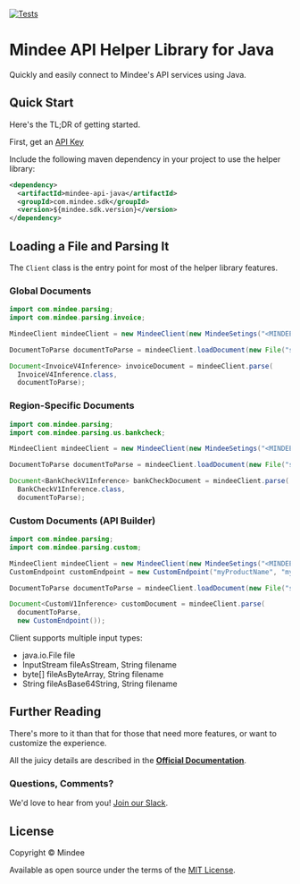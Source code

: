 [![Tests](https://github.com/mindee/mindee-api-java/actions/workflows/build.yml/badge.svg)](https://github.com/mindee/mindee-api-java/actions/workflows/build.yml)

# Mindee API Helper Library for Java
Quickly and easily connect to Mindee's API services using Java.

## Quick Start
Here's the TL;DR of getting started.

First, get an [API Key](https://developers.mindee.com/docs/create-api-key)

Include the following maven dependency in your project to use the helper library:
```xml
<dependency>
  <artifactId>mindee-api-java</artifactId>
  <groupId>com.mindee.sdk</groupId>
  <version>${mindee.sdk.version}</version>
</dependency>
```

## Loading a File and Parsing It
The `Client` class is the entry point for most of the helper library features.

### Global Documents
```java
import com.mindee.parsing;
import com.mindee.parsing.invoice;

MindeeClient mindeeClient = new MindeeClient(new MindeeSetings("<MINDEE API KEY>"));

DocumentToParse documentToParse = mindeeClient.loadDocument(new File("src/main/resources/invoices/invoice1.pdf"));

Document<InvoiceV4Inference> invoiceDocument = mindeeClient.parse(
  InvoiceV4Inference.class,
  documentToParse);
```

### Region-Specific Documents
```java
import com.mindee.parsing;
import com.mindee.parsing.us.bankcheck;

MindeeClient mindeeClient = new MindeeClient(new MindeeSetings("<MINDEE API KEY>"));

DocumentToParse documentToParse = mindeeClient.loadDocument(new File("src/main/resources/invoices/invoice1.pdf"));

Document<BankCheckV1Inference> bankCheckDocument = mindeeClient.parse(
  BankCheckV1Inference.class,
  documentToParse);
```

### Custom Documents (API Builder)
```java
import com.mindee.parsing;
import com.mindee.parsing.custom;

MindeeClient mindeeClient = new MindeeClient(new MindeeSetings("<MINDEE API KEY>"));
CustomEndpoint customEndpoint = new CustomEndpoint("myProductName", "myAccountName", "myModelVersion");

DocumentToParse documentToParse = mindeeClient.loadDocument(new File("src/main/resources/invoices/invoice1.pdf"));

Document<CustomV1Inference> customDocument = mindeeClient.parse(
  documentToParse,
  new CustomEndpoint());
```

Client supports multiple input types:

* java.io.File file
* InputStream fileAsStream, String filename
* byte[] fileAsByteArray, String filename
* String fileAsBase64String, String filename

## Further Reading
There's more to it than that for those that need more features, or want to
customize the experience.

All the juicy details are described in the
**[Official Documentation](https://developers.mindee.com/docs/java-ocr-sdk)**.

### Questions, Comments?
We'd love to hear from you!
[Join our Slack](https://join.slack.com/t/mindee-community/shared_invite/zt-1jv6nawjq-FDgFcF2T5CmMmRpl9LLptw).


## License
Copyright © Mindee

Available as open source under the terms of the [MIT License](https://opensource.org/licenses/MIT).

